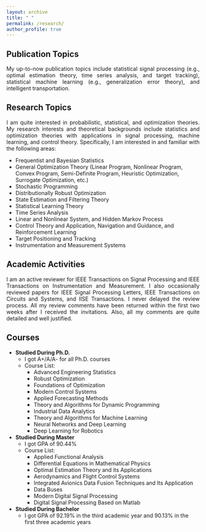 ```yaml
---
layout: archive
title: " " 
permalink: /research/
author_profile: true
---
```


## Publication Topics
<html><body>
<p align="justify">
My up-to-now publication topics include statistical signal processing (e.g., optimal estimation theory, time series analysis, and target tracking), statistical machine learning (e.g., generalization error theory), and intelligent transportation.
</p>
</body></html>

## Research Topics
<html><body>
<p align="justify">
I am quite interested in probabilistic, statistical, and optimization theories. My research interests and theoretical backgrounds include statistics and optimization theories with applications in signal processing, machine learning, and control theory. Specifically, I am interested in and familiar with the following areas:
</p>
</body></html>

* Frequentist and Bayesian Statistics
* General Optimization Theory (Linear Program, Nonlinear Program, Convex Program, Semi-Definite Program, Heuristic Optimization, Surrogate Optimization, etc.)
* Stochastic Programming
* Distributionally Robust Optimization
* State Estimation and Filtering Theory
* Statistical Learning Theory
* Time Series Analysis
* Linear and Nonlinear System, and Hidden Markov Process
* Control Theory and Application, Navigation and Guidance, and Reinforcement Learning
* Target Positioning and Tracking
* Instrumentation and Measurement Systems

## Academic Activities
<html><body>
<p align="justify">
I am an active reviewer for IEEE Transactions on Signal Processing and IEEE Transactions on Instrumentation and Measurement. I also occasionally reviewed papers for IEEE Signal Processing Letters, IEEE Transactions on Circuits and Systems, and IISE Transactions. I never delayed the review process. All my review comments have been returned within the first two weeks after I received the invitations. Also, all my comments are quite detailed and well justified.
</p>
</body></html>

## Courses
+ __Studied During Ph.D.__
  * I got A+/A/A- for all Ph.D. courses
  * Course List:
    - Advanced Engineering Statistics
    - Robust Optimization
    - Foundations of Optimization
    - Modern Control Systems
    - Applied Forecasting Methods
    - Theory and Algorithms for Dynamic Programming
    - Industrial Data Analytics
    - Theory and Algorithms for Machine Learning
    - Neural Networks and Deep Learning
    - Deep Learning for Robotics
+ __Studied During Master__
  * I got GPA of 90.44%
  * Course List:
    - Applied Functional Analysis
    - Differential Equations in Mathematical Physics
    - Optimal Estimation Theory and its Applications
    - Aerodynamics and Flight Control Systems
    - Integrated Avionics Data Fusion Techniques and Its Application
    - Data Buses
    - Modern Digital Signal Processing
    - Digital Signal Processing Based on Matlab
+ __Studied During Bachelor__
  * I got GPA of 92.19% in the third academic year and 90.13% in the first three academic years


